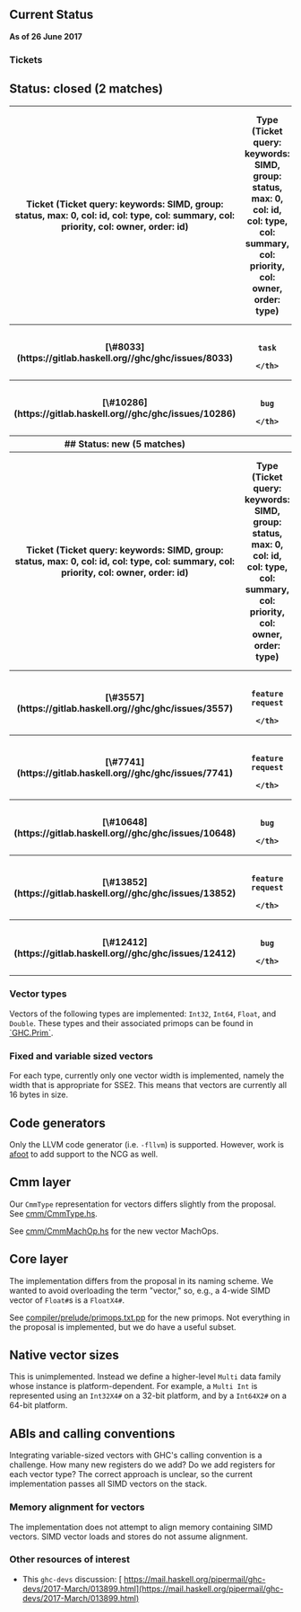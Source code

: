 ## Current Status

**As of 26 June 2017**

### Tickets

## Status: closed (2 matches)

<table><tr><th>Ticket (Ticket query: keywords: SIMD, group: status, max: 0, col: id, col: type, col: summary, col: priority, col: owner, order: id)</th>
<th>Type (Ticket query: keywords: SIMD, group: status, max: 0, col: id, col: type, col: summary, col: priority, col: owner, order: type)</th>
<th>Summary (Ticket query: keywords: SIMD, group: status, max: 0, col: id, col: type, col: summary, col: priority, col: owner, order: summary)</th>
<th>Priority (Ticket query: keywords: SIMD, group: status, max: 0, col: id, col: type, col: summary, col: priority, col: owner, desc: 1, order: priority)</th>
<th>Owner (Ticket query: keywords: SIMD, group: status, max: 0, col: id, col: type, col: summary, col: priority, col: owner, order: owner)</th></tr>
<tr><th>[\#8033](https://gitlab.haskell.org//ghc/ghc/issues/8033)</th>
<th>
                      
                      
                      
                      
                      
                      
                      
                      
                      task
                    </th>
<th>[add AVX register support to llvm calling convention](https://gitlab.haskell.org//ghc/ghc/issues/8033)</th>
<th>
                      
                      
                      
                      
                      
                      
                      
                      
                      normal
                    </th>
<th></th></tr>
<tr><th>[\#10286](https://gitlab.haskell.org//ghc/ghc/issues/10286)</th>
<th>
                      
                      
                      
                      
                      
                      
                      
                      
                      bug
                    </th>
<th>[native code generator: GHC crash at GHC.Prim SIMD vector](https://gitlab.haskell.org//ghc/ghc/issues/10286)</th>
<th>
                      
                      
                      
                      
                      
                      
                      
                      
                      normal
                    </th>
<th></th></tr>
<tr><th>## Status: new (5 matches)

</th>
<th></th>
<th></th>
<th></th>
<th></th></tr>
<tr><th>Ticket (Ticket query: keywords: SIMD, group: status, max: 0, col: id, col: type, col: summary, col: priority, col: owner, order: id)</th>
<th>Type (Ticket query: keywords: SIMD, group: status, max: 0, col: id, col: type, col: summary, col: priority, col: owner, order: type)</th>
<th>Summary (Ticket query: keywords: SIMD, group: status, max: 0, col: id, col: type, col: summary, col: priority, col: owner, order: summary)</th>
<th>Priority (Ticket query: keywords: SIMD, group: status, max: 0, col: id, col: type, col: summary, col: priority, col: owner, desc: 1, order: priority)</th>
<th>Owner (Ticket query: keywords: SIMD, group: status, max: 0, col: id, col: type, col: summary, col: priority, col: owner, order: owner)</th></tr>
<tr><th>[\#3557](https://gitlab.haskell.org//ghc/ghc/issues/3557)</th>
<th>
                      
                      
                      
                      
                      
                      
                      
                      
                      feature request
                    </th>
<th>[CPU Vector instructions in GHC.Prim](https://gitlab.haskell.org//ghc/ghc/issues/3557)</th>
<th>
                      
                      
                      
                      
                      
                      
                      
                      
                      normal
                    </th>
<th></th></tr>
<tr><th>[\#7741](https://gitlab.haskell.org//ghc/ghc/issues/7741)</th>
<th>
                      
                      
                      
                      
                      
                      
                      
                      
                      feature request
                    </th>
<th>[Add SIMD support to x86/x86_64 NCG](https://gitlab.haskell.org//ghc/ghc/issues/7741)</th>
<th>
                      
                      
                      
                      
                      
                      
                      
                      
                      normal
                    </th>
<th>abhir00p</th></tr>
<tr><th>[\#10648](https://gitlab.haskell.org//ghc/ghc/issues/10648)</th>
<th>
                      
                      
                      
                      
                      
                      
                      
                      
                      bug
                    </th>
<th>[Some 64-vector SIMD primitives are absolutely useless](https://gitlab.haskell.org//ghc/ghc/issues/10648)</th>
<th>
                      
                      
                      
                      
                      
                      
                      
                      
                      normal
                    </th>
<th></th></tr>
<tr><th>[\#13852](https://gitlab.haskell.org//ghc/ghc/issues/13852)</th>
<th>
                      
                      
                      
                      
                      
                      
                      
                      
                      feature request
                    </th>
<th>[Can we have more SIMD primops, corresponding to the untapped AVX etc. instructions?](https://gitlab.haskell.org//ghc/ghc/issues/13852)</th>
<th>
                      
                      
                      
                      
                      
                      
                      
                      
                      normal
                    </th>
<th></th></tr>
<tr><th>[\#12412](https://gitlab.haskell.org//ghc/ghc/issues/12412)</th>
<th>
                      
                      
                      
                      
                      
                      
                      
                      
                      bug
                    </th>
<th>[SIMD things introduce a metric ton of known key things](https://gitlab.haskell.org//ghc/ghc/issues/12412)</th>
<th>
                      
                      
                      
                      
                      
                      
                      
                      
                      low
                    </th>
<th></th></tr></table>

### Vector types


Vectors of the following types are implemented: `Int32`, `Int64`, `Float`, and `Double`. These types and their associated primops can be found in [ \`GHC.Prim\`](https://downloads.haskell.org/~ghc/8.0.2/docs/html/libraries/ghc-prim-0.5.0.0/GHC-Prim.html#g:28).

### Fixed and variable sized vectors


For each type, currently only one vector width is implemented, namely the width that is appropriate for SSE2. This means that vectors are currently all 16 bytes in size.

## Code generators


Only the LLVM code generator (i.e. `-fllvm`) is supported. However, work is [ afoot](https://github.com/Abhiroop/ghc-1/tree/wip/simd-ncg-support) to add support to the NCG as well.

## Cmm layer


Our `CmmType` representation for vectors differs slightly from the proposal. See [cmm/CmmType.hs](/trac/ghc/browser/compiler/cmm/CmmType.hs?rev=e42746d07239888c74e937046fadf93655b44b65#L42)[](/trac/ghc/export/HEAD/ghc/compiler/cmm/CmmType.hs#L42).


See [cmm/CmmMachOp.hs](/trac/ghc/browser/compiler/cmm/CmmMachOp.hs?rev=e42746d07239888c74e937046fadf93655b44b65#L106)[](/trac/ghc/export/HEAD/ghc/compiler/cmm/CmmMachOp.hs#L106) for the new vector MachOps.

## Core layer


The implementation differs from the proposal in its naming scheme. We wanted to avoid overloading the term "vector," so, e.g., a 4-wide SIMD vector of `Float#`s is a `FloatX4#`.


See [compiler/prelude/primops.txt.pp](/trac/ghc/browser/compiler/prelude/primops.txt.pp?rev=e42746d07239888c74e937046fadf93655b44b65#L1935)[](/trac/ghc/export/HEAD/ghc/compiler/prelude/primops.txt.pp#L1935) for the new primops. Not everything in the proposal is implemented, but we do have a useful subset.

## Native vector sizes


This is unimplemented. Instead we define a higher-level `Multi` data family whose instance is platform-dependent. For example, a `Multi Int` is represented using an `Int32X4#` on a 32-bit platform, and by a `Int64X2#` on a 64-bit platform.

## ABIs and calling conventions


Integrating variable-sized vectors with GHC's calling convention is a challenge. How many new registers do we add? Do we add registers for each vector type? The correct approach is unclear, so the current implementation passes all SIMD vectors on the stack.

### Memory alignment for vectors


The implementation does not attempt to align memory containing SIMD vectors. SIMD vector loads and stores do not assume alignment.

### Other resources of interest

- This `ghc-devs` discussion: [ https://mail.haskell.org/pipermail/ghc-devs/2017-March/013899.html](https://mail.haskell.org/pipermail/ghc-devs/2017-March/013899.html)